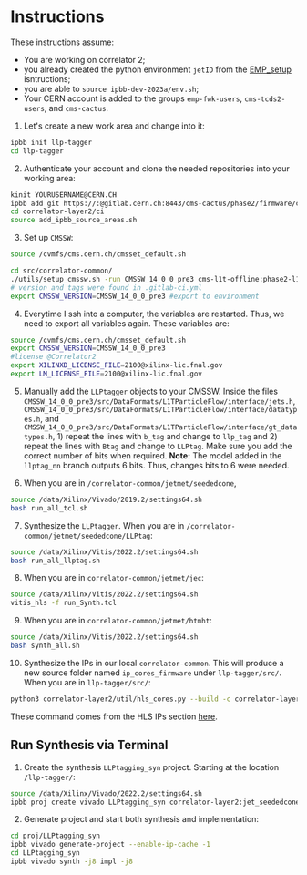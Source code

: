 # Instructions

These instructions assume:
* You are working on correlator 2;
* you already created the python environment `jetID` from the [EMP_setup](https://github.com/Brainz22/useful_notes/blob/main/EMP_setup.md) isntructions;
* you are able to `source ipbb-dev-2023a/env.sh`;
* Your CERN account is added to the groups `emp-fwk-users`, `cms-tcds2-users`, and `cms-cactus`.

1. Let's create a new work area and change into it:
```bash
ipbb init llp-tagger
cd llp-tagger
```
2. Authenticate your account and clone the needed repositories into your working area:
```bash
kinit YOURUSERNAME@CERN.CH
ipbb add git https://:@gitlab.cern.ch:8443/cms-cactus/phase2/firmware/correlator-layer2.git -b llptag_nn
cd correlator-layer2/ci
source add_ipbb_source_areas.sh
```

3. Set up `CMSSW`:
```bash
source /cvmfs/cms.cern.ch/cmsset_default.sh

cd src/correlator-common/
./utils/setup_cmssw.sh -run CMSSW_14_0_0_pre3 cms-l1t-offline:phase2-l1t-integration-14_0_0_pre3 phase2-l1t-1400pre3_v9 
# version and tags were found in .gitlab-ci.yml
export CMSSW_VERSION=CMSSW_14_0_0_pre3 #export to environment
```

4. Everytime I ssh into a computer, the variables are restarted. Thus, we need to export all variables again. These variables are:
```bash
source /cvmfs/cms.cern.ch/cmsset_default.sh
export CMSSW_VERSION=CMSSW_14_0_0_pre3
#license @Correlator2
export XILINXD_LICENSE_FILE=2100@xilinx-lic.fnal.gov
export LM_LICENSE_FILE=2100@xilinx-lic.fnal.gov
```

5. Manually add the `LLPtagger` objects to your CMSSW. Inside the files `CMSSW_14_0_0_pre3/src/DataFormats/L1TParticleFlow/interface/jets.h`, `CMSSW_14_0_0_pre3/src/DataFormats/L1TParticleFlow/interface/datatypes.h`, and `CMSSW_14_0_0_pre3/src/DataFormats/L1TParticleFlow/interface/gt_datatypes.h`, 1) repeat the lines with `b_tag` and change to `llp_tag` and 2) repeat the lines with `Btag` and change to `LLPtag`. Make sure you add the correct number of bits when required. **Note:** The model added in the `llptag_nn` branch outputs 6 bits. Thus, changes bits to 6 were needed.

6. When you are in `/correlator-common/jetmet/seededcone`, 
```bash
source /data/Xilinx/Vivado/2019.2/settings64.sh
bash run_all_tcl.sh
```

7. Synthesize the `LLPtagger`. When you are in `/correlator-common/jetmet/seededcone/LLPtag`:
```bash
source /data/Xilinx/Vitis/2022.2/settings64.sh
bash run_all_llptag.sh
```

8. When you are in `correlator-common/jetmet/jec`:
```bash
source /data/Xilinx/Vitis/2022.2/settings64.sh
vitis_hls -f run_Synth.tcl
```

9. When you are in `correlator-common/jetmet/htmht`:
```bash
source /data/Xilinx/Vitis/2022.2/settings64.sh
bash synth_all.sh
```
10. Synthesize the IPs in our local `correlator-common`. This will produce a new source folder named `ip_cores_firmware` under `llp-tagger/src/`. When you are in `llp-tagger/src/`:
```bash
python3 correlator-layer2/util/hls_cores.py --build -c correlator-layer2/hls-cores.yaml -p l2-seededcone
```
These command comes from the HLS IPs section [here](https://gitlab.cern.ch/cms-cactus/phase2/firmware/correlator-layer2/-/tree/master/jet_seededcone?ref_type=heads).

## Run Synthesis via Terminal

1. Create the synthesis `LLPtagging_syn` project. Starting at the location `/llp-tagger/`:
```bash
source /data/Xilinx/Vivado/2022.2/settings64.sh
ipbb proj create vivado LLPtagging_syn correlator-layer2:jet_seededcone/board/serenity top_serenity.dep
```
2. Generate project and start both synthesis and implementation:
```bash
cd proj/LLPtagging_syn
ipbb vivado generate-project --enable-ip-cache -1
cd LLPtagging_syn
ipbb vivado synth -j8 impl -j8
```
